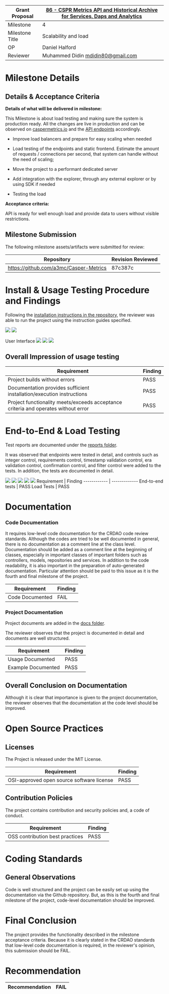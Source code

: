 Grant Proposal | [86 - CSPR Metrics API and Historical Archive for Services, Daps and Analytics](https://portal.devxdao.com/app/proposal/86)
------------ | -------------
Milestone | 4
Milestone Title | Scalability and load
OP | Daniel Halford
Reviewer | Muhammed Didin <mdidin80@gmail.com>

# Milestone Details

## Details & Acceptance Criteria


**Details of what will be delivered in milestone:**

This Milestone is about load testing and making sure the system is production ready. All the changes are live in production and can be observed on [caspermetrics.io](https://caspermetrics.io) and the [API endpoints](https://mainnet.cspr.art3mis.net) accordingly.

- Improve load balancers and prepare for easy scaling when needed

- Load testing of the endpoints and static frontend. Estimate the amount of requests / connections per second, that system can handle without the need of scaling;

- Move the project to a performant dedicated server

- Add integration with the explorer, through any external explorer or by using SDK if needed

- Testing the load

**Acceptance criteria:**

API is ready for well enough load and provide data to users without visible restrictions.


## Milestone Submission

The following milestone assets/artifacts were submitted for review:

Repository | Revision Reviewed
------------ | -------------
https://github.com/a3mc/Casper-Metrics | 87c387c


# Install & Usage Testing Procedure and Findings

Following the [installation instructions in the repository]( https://github.com/a3mc/Casper-Metrics/blob/master/docs/INSTALLATION.md), 
the reviewer was able to run the project using the instruction guides specified. 

![](assets/build_1.png)
![](assets/build_2.png)


User Interface
![](assets/ui_3.png)
![](assets/ui_1.png)
![](assets/ui_2.png)


## Overall Impression of usage testing


Requirement | Finding
------------ | -------------
Project builds without errors | PASS
Documentation provides sufficient installation/execution instructions | PASS 
Project functionality meets/exceeds acceptance criteria and operates without error | PASS 

# End-to-End & Load Testing

Test reports are documented under the [reports folder](https://github.com/a3mc/Casper-Metrics/tree/master/e2e/Reports). 

It was observed that endpoints were tested in detail, and controls such as integer control, requirements control, timestamp validation control, era validation control, confirmation control, and filter control were added to the tests.
In addition, the tests are documented in detail.

![](assets/tests_1.png)
![](assets/tests_2.png)
![](assets/tests_3.png)
![](assets/tests_4.png)
![](assets/tests_5.png)
Requirement | Finding
------------ | -------------
End-to-end tests | PASS
Load Tests | PASS


# Documentation

### Code Documentation

It requires low-level code documentation for the CRDAO code review standards. Although the codes are tried to be well documented in general, there is no documentation as a comment line at the class level. Documentation should be added as a comment line at the beginning of classes, especially in important classes of important folders such as controllers, models, repositories and services. In addition to the code readability, it is also important in the preparation of auto-generated documentation. Particular attention should be paid to this issue as it is the fourth and final milestone of the project.

Requirement | Finding
------------ | -------------
Code Documented | FAIL

### Project Documentation

Project documents are added in the [docs folder](https://github.com/a3mc/Casper-Metrics/tree/master/e2e/Reports).

The reviewer observes that the project is documented in detail and documents are well structured.

Requirement | Finding
------------ | -------------
Usage Documented | PASS 
Example Documented | PASS 


## Overall Conclusion on Documentation

Although it is clear that importance is given to the project documentation, the reviewer observes that the documentation at the code level should be improved.

# Open Source Practices

## Licenses

The Project is released under the MIT License.

Requirement | Finding
------------ | -------------
OSI-approved open source software license | PASS

## Contribution Policies

The project contains contribution and security policies and, a code of conduct.


Requirement | Finding
------------ | -------------
OSS contribution best practices | PASS 

# Coding Standards

## General Observations

Code is well structured and the project can be easily set up using the documentation via the Github repository. But, as this is the fourth and final milestone of the project, code-level documentation should be improved.

# Final Conclusion

The project provides the functionality described in the milestone acceptance criteria. Because it is clearly stated in the CRDAO standards that low-level code documentation is required, in the reviewer's opinion, this submission should be FAIL.

# Recommendation

Recommendation | FAIL
------------ | -------------

